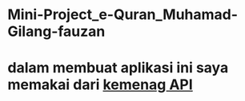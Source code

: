 # Mini-Project_e-Quran_Muhamad-Gilang-fauzan


# dalam membuat aplikasi ini saya memakai dari [kemenag API](https://equran.id/apidev)

